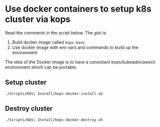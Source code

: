 # Use docker containers to setup k8s cluster via kops

Read the comments in the script below. The gist is:
1. Build docker image called `kops-base`
2. Use docker image with env vars and commands to build up the environment

The idea of the Docker image is to have a consistant kops/kubeadm/awscli environment which can be portable.

## Setup cluster
```buildoutcfg
./Scripts/K8s\ Install/kops-docker-install.sh
```

## Destroy cluster
```buildoutcfg
./Scripts/K8s\ Install/kops-docker-destroy.sh
```
